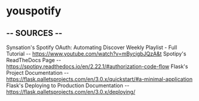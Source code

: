 # youspotify
## -- SOURCES --
Synsation's Spotify OAuth: Automating Discover Weekly Playlist - Full Tutorial -- https://www.youtube.com/watch?v=mBycigbJQzA&t
Spotipy's ReadTheDocs Page -- https://spotipy.readthedocs.io/en/2.22.1/#authorization-code-flow
Flask's Project Documentation -- https://flask.palletsprojects.com/en/3.0.x/quickstart/#a-minimal-application
Flask's Deploying to Production Documentation -- https://flask.palletsprojects.com/en/3.0.x/deploying/